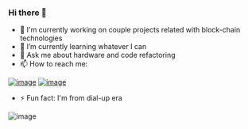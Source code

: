 ### Hi there 👋

- 🔭 I'm currently working on couple projects related with block-chain technologies
- 🌱 I’m currently learning whatever I can
- 💬 Ask me about hardware and code refactoring
- 📫 How to reach me: 

[![image](https://img.shields.io/badge/LinkedIn-0077B5?style=for-the-badge&logo=linkedin&logoColor=white)](https://www.linkedin.com/in/vitaliy-vorobyev) [![image](https://img.shields.io/badge/Medium-12100E?style=for-the-badge&logo=medium&logoColor=whit)](https://vvitali.medium.com/)

- ⚡ Fun fact: I'm from dial-up era

 ![image](https://user-images.githubusercontent.com/20162801/114292144-73795e00-9a5a-11eb-9ad1-0d396222c33a.png?v=4&s=100)

<!--
**Vvitali/Vvitali** is a ✨ _special_ ✨ repository because its `README.md` (this file) appears on your GitHub profile.
- 😄 Pronouns: ...

-->
